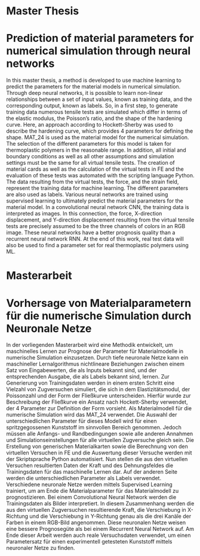 # Master Thesis
# Prediction of material parameters for numerical simulation through neural networks
In this master thesis, a method is developed to use machine learning to predict the
parameters for the material models in numerical simulation. Through deep neural
networks, it is possible to learn non-linear relationships between a set of input
values, known as training data, and the corresponding output, known as labels.
So, in a first step, to generate training data numerous tensile tests are simulated
which differ in terms of the elastic modulus, the Poisson’s ratio, and the shape of
the hardening curve. Here, an approach according to Hockett-Sherby was used to
describe the hardening curve, which provides 4 parameters for defining the shape.
MAT_24 is used as the material model for the numerical simulation. The selection
of the different parameters for this model is taken for thermoplastic polymers in
the reasonable range. In addition, all initial and boundary conditions as well as all
other assumptions and simulation settings must be the same for all virtual tensile
tests. The creation of material cards as well as the calculation of the virtual tests
in FE and the evaluation of these tests was automated with the scripting language
Python. The data resulting from the virtual tests, the force, and the strain field,
represent the training data for machine learning. The different parameters are also
used as labels. Various neural networks are trained using supervised learning to
ultimately predict the material parameters for the material model. In a convolutional
neural network CNN, the training data is interpreted as images. In this
connection, the force, X-direction displacement, and Y-direction displacement resulting
from the virtual tensile tests are precisely assumed to be the three channels
of colors in an RGB image. These neural networks have a better prognosis quality
than a recurrent neural network RNN. At the end of this work, real test data will
also be used to find a parameter set for real thermoplastic polymers using ML.

# Masterarbeit
# Vorhersage von Materialparametern für die numerische Simulation durch Neuronale Netze
In der vorliegenden Masterarbeit wird eine Methodik entwickelt, um maschinelles
Lernen zur Prognose der Parameter für Materialmodelle in numerische Simulation
einzusetzen. Durch tiefe neuronale Netze kann ein maschineller Lernalgorithmus
nichtlineare Beziehungen zwischen einem Satz von Eingabewerten, die als Inputs
bekannt sind, und der entsprechenden Ausgabe, die als Labels bekannt sind, lernen.
Zur Generierung von Trainingsdaten werden in einem ersten Schritt eine Vielzahl
von Zugversuchen simuliert, die sich in dem Elastizitätsmodul, der Poissonzahl
und der Form der Fließkurve unterscheiden. Hierfür wurde zur Beschreibung der
Fließkurve ein Ansatz nach Hockett-Sherby verwendet, der 4 Parameter zur Definition
der Form vorsieht. Als Materialmodell für die numerische Simulation wird das
MAT_24 verwendet. Die Auswahl der unterschiedlichen Parameter für dieses Modell
wird für einen spritzgegossenen Kunststoff im sinnvollen Bereich genommen.
Jedoch müssen alle Anfangs- und Randbedingungen sowie alle anderen Annahmen
und Simulationseinstellungen für alle virtuellen Zugversuche gleich sein. Die Erstellung
von generischen Materialkarten sowie die Berechnung von den virtuellen
Versuchen in FE und die Auswertung dieser Versuche werden mit der Skriptsprache
Python automatisiert. Nun stellen die aus den virtuellen Versuchen resultierten
Daten der Kraft und des Dehnungsfeldes die Trainingsdaten für das maschinelle
Lernen dar. Auf der anderen Seite werden die unterschiedlichen Parameter als
Labels verwendet. Verschiedene neuronale Netze werden mittels Supervised Learning
trainiert, um am Ende die Materialparameter für das Materialmodell zu prognostizieren.
Bei einem Convolutional Neural Network werden die Trainingsdaten
als Bilder interpretiert. In diesem Zusammenhang werden die aus den virtuellen
Zugversuchen resultierende Kraft, die Verschiebung in X-Richtung und die Verschiebung
in Y-Richtung genau als die drei Kanäle der Farben in einem RGB-Bild
angenommen. Diese neuronalen Netze weisen eine bessere Prognosegüte als bei
einem Recurrent Neural Network auf. Am Ende dieser Arbeit werden auch reale
Versuchsdaten verwendet, um einen Parametersatz für einen experimentell getesteten
Kunststoff mittels neuronaler Netze zu finden.
